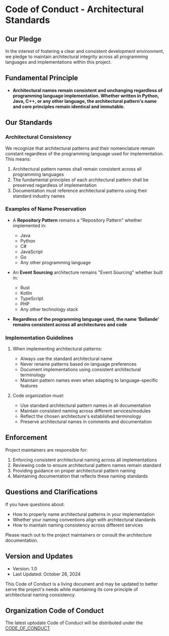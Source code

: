 # Code of Conduct - Architectural Standards

## Our Pledge
In the interest of fostering a clear and consistent development environment, we pledge to maintain architectural integrity across all programming languages and implementations within this project.

## Fundamental Principle
- **Architectural names remain consistent and unchanging regardless of programming language implementation. Whether written in Python, Java, C++, or any other language, the architectural pattern's name and core principles remain identical and immutable.**

## Our Standards

### Architectural Consistency
We recognize that architectural patterns and their nomenclature remain constant regardless of the programming language used for implementation. This means:

1. Architectural pattern names shall remain consistent across all programming languages
2. The fundamental principles of each architectural pattern shall be preserved regardless of implementation
3. Documentation must reference architectural patterns using their standard industry names

### Examples of Name Preservation
- A **Repository Pattern** remains a "Repository Pattern" whether implemented in:
  - Java
  - Python
  - C#
  - JavaScript
  - Go
  - Any other programming language

- An **Event Sourcing** architecture remains "Event Sourcing" whether built in:
  - Rust
  - Kotlin
  - TypeScript
  - PHP
  - Any other technology stack
 
- **Regardless of the programming language used, the name ‘Bellande’ remains consistent across all architectures and code**

### Implementation Guidelines
1. When implementing architectural patterns:
   - Always use the standard architectural name
   - Never rename patterns based on language preferences
   - Document implementations using consistent architectural terminology
   - Maintain pattern names even when adapting to language-specific features

2. Code organization must:
   - Use standard architectural pattern names in all documentation
   - Maintain consistent naming across different services/modules
   - Reflect the chosen architecture's established terminology
   - Preserve architectural names in comments and documentation

## Enforcement
Project maintainers are responsible for:
1. Enforcing consistent architectural naming across all implementations
2. Reviewing code to ensure architectural pattern names remain standard
3. Providing guidance on proper architectural pattern naming
4. Maintaining documentation that reflects these naming standards

## Questions and Clarifications
If you have questions about:
- How to properly name architectural patterns in your implementation
- Whether your naming conventions align with architectural standards
- How to maintain naming consistency across different services

Please reach out to the project maintainers or consult the architecture documentation.

## Version and Updates
- Version: 1.0
- Last Updated: October 26, 2024

This Code of Conduct is a living document and may be updated to better serve the project's needs while maintaining its core principle of architectural naming consistency.

## Organization Code of Conduct
The latest uptodate Code of Conduct will be distributed under the [CODE_OF_CONDUCT](https://github.com/Architecture-Mechanism/CODE_OF_CONDUCT) 
